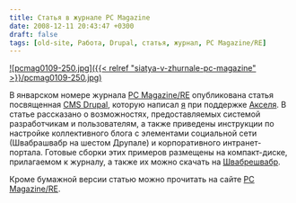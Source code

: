 ```yaml
---
title: Статья в журнале PC Magazine
date: 2008-12-11 20:43:47 +0300
draft: false
tags: [old-site, Работа, Drupal, статья, журнал, PC Magazine/RE]
---
```

[![pcmag0109-250.jpg]({{< relref "siatya-v-zhurnale-pc-magazine" >}}/pcmag0109-250.jpg)](http://pcmag.ru/solutions/detail.php?ID=32535)

В январском номере журнала [PC Magazine/RE](http://pcmag.ru) опубликована статья посвященная [CMS Drupal](http://drupal.org), которую написал [я](mailto:mne@romka.eu) при поддержке [Акселя](mailto:axel@drupal.ru). В статье рассказано о возможностях, предоставляемых системой разработчикам и пользователям, а также приведены инструкции по настройке коллективного блога с элементами социальной сети (Швабрашвабр на шестом Друпале) и корпоративного интранет-портала. Готовые сборки этих примеров размещены на компакт-диске, прилагаемом к журналу, а также их можно скачать на [Швабрешвабр](http://shvabrashvabr.ru/blog/shvabra/shvabrashvabr-na-shestom-drupale).

Кроме бумажной версии статью можно прочитать на сайте [PC Magazine/RE](http://pcmag.ru/solutions/detail.php?ID=32535).
<!--more-->
